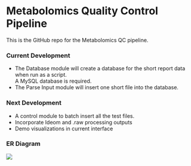 # Metabolomics Quality Control Pipeline

This is the GitHub repo for the Metabolomics QC pipeline.  

### Current Development
* The Database module will create a database for the short report data when run as a script.  
A MySQL database is required. 
* The Parse Input module will insert one short file into the database.

### Next Development
* A control module to batch insert all the test files.  
* Incorporate Ideom and .raw processing outputs
* Demo visualizations in current interface

### ER Diagram
<img src="Metabolomics QC ER Diagram.jpg" />
